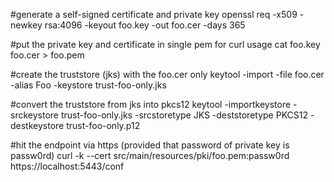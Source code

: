 #generate a self-signed certificate and private key
openssl req -x509 -newkey rsa:4096 -keyout foo.key -out foo.cer -days 365

#put the private key and certificate in single pem for curl usage
cat foo.key foo.cer > foo.pem

#create the truststore (jks) with the foo.cer only
keytool -import -file foo.cer -alias Foo -keystore trust-foo-only.jks 

#convert the truststore from jks into pkcs12
keytool -importkeystore -srckeystore trust-foo-only.jks -srcstoretype JKS -deststoretype PKCS12 -destkeystore trust-foo-only.p12

#hit the endpoint via https (provided that password of private key  is passw0rd)
curl -k --cert src/main/resources/pki/foo.pem:passw0rd https://localhost:5443/conf

	

